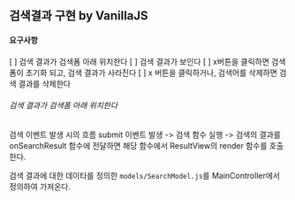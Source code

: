 ## 검색결과 구현 by VanillaJS

#### 요구사항 
[ ] 검색 결과가 검색폼 아래 위치한다
[ ] 검색 결과가 보인다
[ ] x버튼을 클릭하면 검색폼이 초기화 되고, 검색 결과가 사라진다
[ ] x 버튼을 클릭하거나, 검색어를 삭제하면 검색 결과를 삭제한다  


###### 검색 결과가 검색폼 아래 위치한다
검색 이벤트 발생 시의 흐름
submit 이벤트 발생 -> 검색 함수 실행 -> 검색의 결과를 onSearchResult 함수에 전달하면 해당 함수에서 ResultView의 render 함수를 호출한다.

검색 결과에 대한 데이타를 정의한 `models/SearchModel.js`를 MainController에서 정의하여 가져온다.

